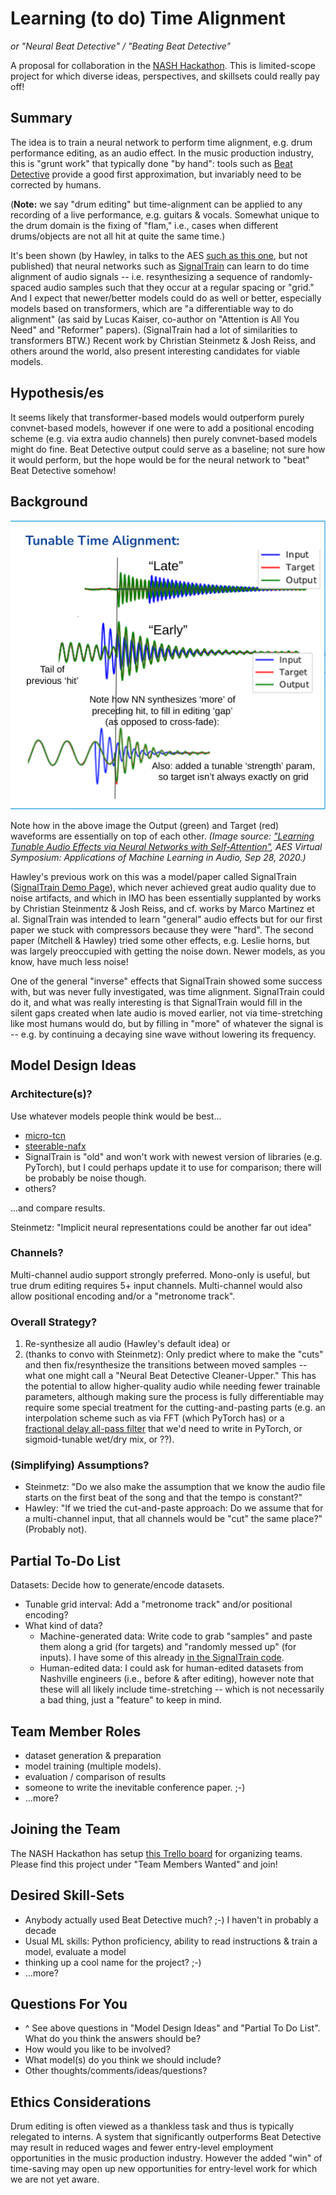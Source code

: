 # Learning (to do) Time Alignment
*or "Neural Beat Detective" / "Beating Beat Detective"*

A proposal for collaboration in the [NASH Hackathon](https://signas-qmul.github.io/nash/).  This is limited-scope project for which diverse ideas, perspectives, and skillsets could really pay off! 

## Summary
The idea is to train a neural network to perform time alignment, e.g. drum performance editing, as an audio effect. In the music production industry, this is "grunt work" that typically done "by hand": tools such as [Beat Detective](https://www.wikiaudio.org/beat-detective/) provide a good first approximation, but invariably need to be corrected by humans. 

(**Note:** we say "drum editing" but time-alignment can be applied to any recording of a live performance, e.g. guitars & vocals. Somewhat unique to the drum domain is the fixing of "flam," i.e., cases when different drums/objects are not all hit at quite the same time.)

It's been shown (by Hawley, in talks to the AES [such as this one](https://hedges.belmont.edu/AES_ML_2020/), but not published) that neural networks such as [SignalTrain](https://github.com/drscotthawley/signaltrain) can learn to do time alignment of audio signals -- i.e. resynthesizing a sequence of randomly-spaced audio samples such that they occur at a regular spacing or "grid."  And I expect that newer/better models could do as well or better, especially models based on transformers, which are "a differentiable way to do alignment" (as said by Lucas Kaiser, co-author on "Attention is All You Need" and "Reformer" papers). (SignalTrain had a lot of similarities to transformers BTW.)   Recent work by Christian Steinmetz & Josh Reiss, and others around the world, also present interesting candidates for viable models.

## Hypothesis/es
It seems likely that transformer-based models would outperform purely convnet-based models, however if one were to add a positional encoding scheme (e.g. via extra audio channels) then purely convnet-based models might do fine.  Beat Detective output could serve as a baseline; not sure how it would perform, but the hope would be for the neural network to "beat" Beat Detective somehow! 

## Background

![time alignment description images](https://raw.githubusercontent.com/drscotthawley/NASH_time_align/main/time_align_description.png)

Note how in the above image the Output (green) and Target (red) waveforms are essentially on top of each other. *(Image source: ["Learning Tunable Audio Effects via Neural Networks with Self-Attention"](https://hedges.belmont.edu/AES_ML_2020), AES Virtual Symposium: Applications of Machine Learning in Audio, Sep 28, 2020.)*

Hawley's previous work on this was a model/paper called SignalTrain ([SignalTrain Demo Page](https://signaltrain.herokuapp.com)), which never achieved great audio quality due to noise artifacts, and which in IMO has been essentially supplanted by works by Christian Steinmentz & Josh Reiss, and cf. works by Marco Martinez et al.  SignalTrain was intended to learn "general" audio effects but for our first paper we stuck with compressors because they were "hard".  The second paper (Mitchell & Hawley) tried some other effects, e.g. Leslie horns, but  was largely preoccupied with getting the noise down.  Newer models, as you know, have much less noise!

One of the general "inverse" effects that SignalTrain showed some success with, but was never fully investigated, was time alignment. SignalTrain could do it, and what was really interesting is that SignalTrain would fill in the silent gaps created when late audio is moved earlier, not via time-stretching like most humans would do, but by filling in "more" of whatever the signal is -- e.g. by continuing a decaying sine wave without lowering its frequency.

## Model Design Ideas

### Architecture(s)?
Use whatever models people think would be best...
- [micro-tcn](https://csteinmetz1.github.io/tcn-audio-effects/)
- [steerable-nafx](https://huggingface.co/spaces/akhaliq/steerable-nafx)
- SignalTrain is "old" and won't work with newest version of libraries (e.g. PyTorch), but I could perhaps update it to use for comparison; there will be probably be noise though.
- others?

...and compare results. 

Steinmetz: "Implicit neural representations could be another far out idea"

### Channels?
Multi-channel audio support strongly preferred.  Mono-only is useful, but true drum editing requires 5+ input channels. Multi-channel would also allow positional encoding and/or a "metronome track".

### Overall Strategy?
1. Re-synthesize all audio (Hawley's default idea) or
2. (thanks to convo with Steinmetz): Only predict where to make the "cuts" and then fix/resynthesize the transitions between moved samples -- what one might call a "Neural Beat Detective Cleaner-Upper."  This has the potential to allow higher-quality audio while needing fewer trainable parameters, although making sure the process is fully differentiable may require some special treatment for the cutting-and-pasting parts (e.g. an interpolation scheme such as via FFT (which PyTorch has) or a [fractional delay all-pass filter](https://colab.research.google.com/github/GuitarsAI/ADSP_Tutorials/blob/master/ADSP_09_AllPassFilters.ipynb) that we'd need to write in PyTorch, or sigmoid-tunable wet/dry mix, or ??). 

### (Simplifying) Assumptions?
- Steinmetz: "Do we also make the assumption that we know the audio file starts on the first beat of the song and that the tempo is constant?"
- Hawley: "If we tried the cut-and-paste approach: Do we assume that for a multi-channel input, that all channels would be "cut" the same place?" (Probably not). 

## Partial To-Do List
Datasets: Decide how to generate/encode datasets.
* Tunable grid interval: Add a "metronome track" and/or positional encoding?
* What kind of data?
    * Machine-generated data: Write code to grab "samples" and paste them along a grid (for targets) and "randomly messed up" (for inputs). I have some of this already [in the SignalTrain code](https://github.com/drscotthawley/signaltrain/blob/7d93cb4b63cc4ebd1a2f7a06e3192d755f56739d/signaltrain/audio.py#L585).
    * Human-edited data: I could ask for human-edited datasets from Nashville engineers (i.e., before & after editing), however note that these will all likely include time-stretching -- which is not necessarily a bad thing, just a "feature" to keep in mind.

## Team Member Roles
- dataset generation & preparation
- model training (multiple models).
- evaluation / comparison of results
- someone to write the inevitable conference paper. ;-) 
- ...more?

## Joining the Team
The NASH Hackathon has setup [this Trello board](https://trello.com/invite/b/f99P2bLG/fddb3c36457bc5901db563bc06e33a67/brainstorming-team-forming) for organizing teams.  Please find this project under "Team Members Wanted" and join! 

## Desired Skill-Sets
- Anybody actually used Beat Detective much? ;-) I haven't in probably a decade
- Usual ML skills: Python proficiency, ability to read instructions & train a model, evaluate a model 
- thinking up a cool name for the project? ;-) 
- ...more?

## Questions For You
- ^ See above questions in "Model Design Ideas" and "Partial To Do List".  What do you think the answers should be?
- How would you like to be involved?
- What model(s) do you think we should include?
- Other thoughts/comments/ideas/questions?  


## Ethics Considerations
Drum editing is often viewed as a thankless task and thus is typically relegated to interns.  A system that significantly outperforms Beat Detective may result in reduced wages and fewer entry-level employment opportunities in the music production industry. However the added "win" of time-saving may open up new opportunities for entry-level work for which we are not yet aware. 
